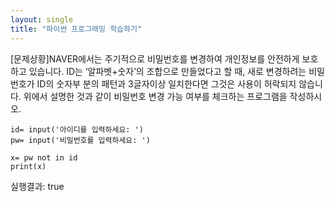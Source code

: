 ```yaml
---
layout: single
title: "파이썬 프로그래밍 학습하기"
---
```

[문제상황]NAVER에서는 주기적으로 비밀번호를 변경하여 개인정보를 안전하게 보호하고 있습니다. ID는 ‘알파벳+숫자’의 조합으로 만들었다고 할 때, 새로 변경하려는 비밀번호가 ID의 숫자부 분의 패턴과 3글자이상 일치한다면 그것은 사용이 허락되지 않습니다. 위에서 설명한 것과 같이 비밀번호 변경 가능 여부를 체크하는 프로그램을 작성하시오.

~~~
id= input('아이디를 입력하세요: ')
pw= input('비밀번호를 입력하세요: ')

x= pw not in id
print(x)
~~~
실행결과: true
